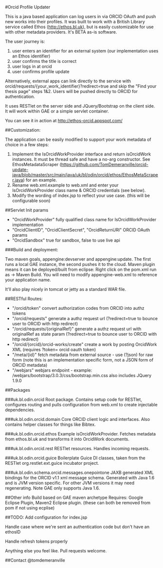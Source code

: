 #Orcid Profile Updater

This is a java based application can log users in via ORCID OAuth and push new works into their profiles.  It was built to work with a British Library service called Ethos (http://ethos.bl.uk), but is easily customizable for use with other metadata providers.  It's BETA as-is software.

The user journey is:

1. user enters an identifier for an external system (our implementation uses an Ethos identifier)
2. user confirms the title is correct
3. user logs in at orcid
4. user confirms profile update

Alternatively, external apps can link directly to the service with orcid/requests/{your_work_identifier}?redirect=true and skip the "Find your thesis page" steps 1&2.  Users will be pushed directly to ORCID for authentication.

It uses RESTlet on the server side and JQuery/Bootstrap on the client side.  It will work within GAE or a simple servlet container.

You can see it in action at http://ethos-orcid.appspot.com/

##Customization:

The application can be easily modified to support your work metadata of choice in a few steps:

1. Implement the IsOrcidWorkProvider interface and return isOrcidWork instances.  It must be thread safe and have a no-arg constructor.  See EthosMetadataScraper (https://github.com/TomDemeranville/orcid-update-java/blob/master/src/main/java/uk/bl/odin/orcid/ethos/EthosMetaScraper.java) for an example.
2. Rename web.xml.example to web.xml and enter your IsOrcidWorkProvider class name & ORCID credentials (see below).
3. Modify the wording of index.jsp to reflect your use case. (this will be configurable soon)

##Servlet Init params

* "OrcidWorkProvider" fully qualified class name for IsOrcidWorkProvider implementation
* "OrcidClientID", "OrcidClientSecret", "OrcidReturnURI" ORCID OAuth params
* "OrcidSandbox" true for sandbox, false to use live api

###Build and deployment:

Two maven goals, appengine:devserver and appengine:update.  The first runs a local GAE instance, the second pushes it to the cloud.  Maven plugin means it can be deployed/built from eclipse: Right click on the pom.xml run as -> Maven Build.  You will need to modify appengine-web.xml to reference your application name.  

It'll also play nicely in tomcat or jetty as a standard WAR file.

##RESTful Routes:
	
* "/orcid/token" convert authorization codes from ORCID into authz tokens
* "/orcid/requests" generate a authz request url (?redirect=true to bounce user to ORCID with http redirect)
* "/orcid/requests/{originalRef}" generate a authz request url with originalRef as state param (?redirect=true to bounce user to ORCID with http redirect)
* "/orcid/{orcid}/orcid-works/create" create a work by posting OrcidWork XML (requires ?token= orcid oauth token) 
* "/meta/{id}" fetch metadata from external source - use (?json) for raw form (note this is an implementation specific form, not a JSON form of ORCID metadata)
* "/webjars" webjars endpoint - example: /webjars/bootstrap/3.0.3/css/bootstrap.min.css also includes JQuery 1.9.0

##Packages

###uk.bl.odin.orcid
Root package.  Contains setup code for RESTlet, configures routing and pulls configuration from web.xml to create injectable dependencies.

###uk.bl.odin.orcid.domain
Core ORCID client logic and interfaces.  Also contains helper classes for things like Bibtex.

###uk.bl.odin.orcid.ethos
Example isOrcidWorkProvider.  Fetches metadata from ethos.bl.uk and transforms it into OrcidWork documents.

###uk.bl.odin.orcid.rest
RESTlet resources.  Handles incoming requests.

###uk.bl.odin.orcid.guice
Boilerplate Guice DI classes, taken from the RESTlet org.restlet.ext.guice incubator project.

###uk.bl.odin.schema.orcid.messages.onepointone
JAXB generated XML bindings for the ORCID v1.1 xml message schema.  Generated with Java 1.6 and is JVM version specific.  For other JVM versions it may need regenerating.  Note GAE only supports Java 1.6.

##Other info
Build based on GAE maven archetype
Requires: Google Eclipse Plugin, Maven2 Eclipse plugin. (these can both be removed from pom if not using ecplise)

##TODO:
Add configuration for index.jsp

Handle case where we're sent an authentication code but don't have an ethosID

Handle refresh tokens properly

Anything else you feel like.  Pull requests welcome.

##Contact
@tomdemeranville
